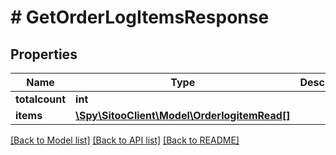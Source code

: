 # # GetOrderLogItemsResponse

## Properties

Name | Type | Description | Notes
------------ | ------------- | ------------- | -------------
**totalcount** | **int** |  |
**items** | [**\Spy\SitooClient\Model\OrderlogitemRead[]**](OrderlogitemRead.md) |  |

[[Back to Model list]](../../README.md#models) [[Back to API list]](../../README.md#endpoints) [[Back to README]](../../README.md)
